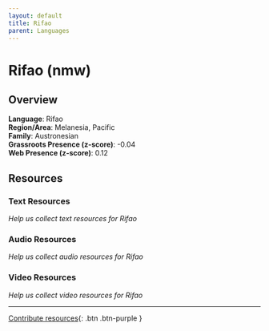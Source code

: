 ```yaml
---
layout: default
title: Rifao
parent: Languages
---
```


# Rifao (nmw)

## Overview

**Language**: Rifao  
**Region/Area**: Melanesia, Pacific  
**Family**: Austronesian  
**Grassroots Presence (z-score)**: -0.04  
**Web Presence (z-score)**: 0.12  

## Resources

### Text Resources
*Help us collect text resources for Rifao*

### Audio Resources
*Help us collect audio resources for Rifao*

### Video Resources
*Help us collect video resources for Rifao*

---

[Contribute resources](https://forms.office.com/e/1SfLJx3u1r){: .btn .btn-purple }

